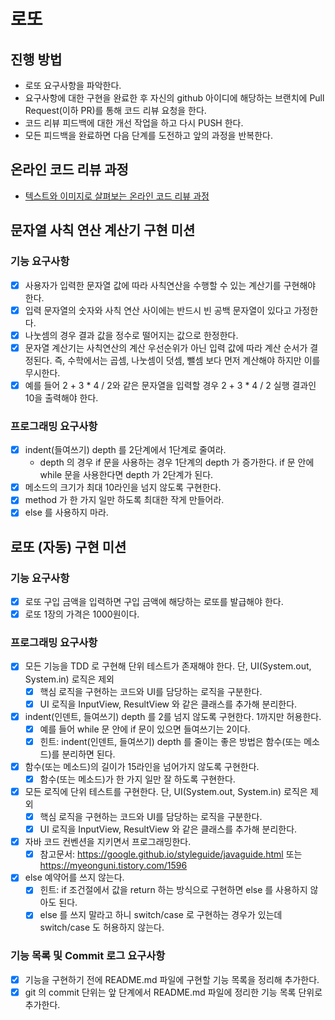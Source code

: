 # 로또

## 진행 방법

* 로또 요구사항을 파악한다.
* 요구사항에 대한 구현을 완료한 후 자신의 github 아이디에 해당하는 브랜치에 Pull Request(이하 PR)를 통해 코드 리뷰 요청을 한다.
* 코드 리뷰 피드백에 대한 개선 작업을 하고 다시 PUSH 한다.
* 모든 피드백을 완료하면 다음 단계를 도전하고 앞의 과정을 반복한다.

## 온라인 코드 리뷰 과정

* [텍스트와 이미지로 살펴보는 온라인 코드 리뷰 과정](https://github.com/next-step/nextstep-docs/tree/master/codereview)

## 문자열 사칙 연산 계산기 구현 미션

### 기능 요구사항

- [X] 사용자가 입력한 문자열 값에 따라 사칙연산을 수행할 수 있는 계산기를 구현해야 한다.
- [X] 입력 문자열의 숫자와 사칙 연산 사이에는 반드시 빈 공백 문자열이 있다고 가정한다.
- [X] 나눗셈의 경우 결과 값을 정수로 떨어지는 값으로 한정한다.
- [X] 문자열 계산기는 사칙연산의 계산 우선순위가 아닌 입력 값에 따라 계산 순서가 결정된다. 즉, 수학에서는 곱셈, 나눗셈이 덧셈, 뺄셈 보다 먼저 계산해야 하지만 이를 무시한다.
- [X] 예를 들어 2 + 3 * 4 / 2와 같은 문자열을 입력할 경우 2 + 3 * 4 / 2 실행 결과인 10을 출력해야 한다.

### 프로그래밍 요구사항

- [X] indent(들여쓰기) depth 를 2단계에서 1단계로 줄여라.
    - depth 의 경우 if 문을 사용하는 경우 1단계의 depth 가 증가한다. if 문 안에 while 문을 사용한다면 depth 가 2단계가 된다.
- [X] 메소드의 크기가 최대 10라인을 넘지 않도록 구현한다.
- [X] method 가 한 가지 일만 하도록 최대한 작게 만들어라.
- [X] else 를 사용하지 마라.

## 로또 (자동) 구현 미션

### 기능 요구사항

- [X] 로또 구입 금액을 입력하면 구입 금액에 해당하는 로또를 발급해야 한다.
- [X] 로또 1장의 가격은 1000원이다.

### 프로그래밍 요구사항

- [X] 모든 기능을 TDD 로 구현해 단위 테스트가 존재해야 한다. 단, UI(System.out, System.in) 로직은 제외
    - [X] 핵심 로직을 구현하는 코드와 UI를 담당하는 로직을 구분한다.
    - [X] UI 로직을 InputView, ResultView 와 같은 클래스를 추가해 분리한다.
- [X] indent(인덴트, 들여쓰기) depth 를 2를 넘지 않도록 구현한다. 1까지만 허용한다.
    - [X] 예를 들어 while 문 안에 if 문이 있으면 들여쓰기는 2이다.
    - [X] 힌트: indent(인덴트, 들여쓰기) depth 를 줄이는 좋은 방법은 함수(또는 메소드)를 분리하면 된다.
- [X] 함수(또는 메소드)의 길이가 15라인을 넘어가지 않도록 구현한다.
    - [X] 함수(또는 메소드)가 한 가지 일만 잘 하도록 구현한다.
- [X] 모든 로직에 단위 테스트를 구현한다. 단, UI(System.out, System.in) 로직은 제외
    - [X] 핵심 로직을 구현하는 코드와 UI를 담당하는 로직을 구분한다.
    - [X] UI 로직을 InputView, ResultView 와 같은 클래스를 추가해 분리한다.
- [X] 자바 코드 컨벤션을 지키면서 프로그래밍한다.
    - [X] 참고문서: https://google.github.io/styleguide/javaguide.html 또는 https://myeonguni.tistory.com/1596
- [X] else 예약어를 쓰지 않는다.
    - [X] 힌트: if 조건절에서 값을 return 하는 방식으로 구현하면 else 를 사용하지 않아도 된다.
    - [X] else 를 쓰지 말라고 하니 switch/case 로 구현하는 경우가 있는데 switch/case 도 허용하지 않는다.

### 기능 목록 및 Commit 로그 요구사항

- [X] 기능을 구현하기 전에 README.md 파일에 구현할 기능 목록을 정리해 추가한다.
- [X] git 의 commit 단위는 앞 단계에서 README.md 파일에 정리한 기능 목록 단위로 추가한다.